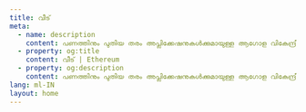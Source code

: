 ```yaml
---
title: വീട്
meta:
  - name: description
    content: പണത്തിനും പുതിയ തരം അപ്ലിക്കേഷനുകൾക്കുമായുള്ള ആഗോള വികേന്ദ്രീകൃത പ്ലാറ്റ്ഫോമാണ് Ethereum. Ethereum-ൽ, നിങ്ങൾക്ക് പണം നിയന്ത്രിക്കാന്‍ കഴിയുന്ന കോഡ് എഴുതാൻ കഴിയും, ഒപ്പം ലോകത്തെവിടെയും ആക്‌സസ് ചെയ്യാവുന്നതുമായ അപ്ലിക്കേഷനുകള്‍ നിര്‍മ്മിക്കാനും കഴിയും.
  - property: og:title
    content: വീട് | Ethereum
  - property: og:description
    content: പണത്തിനും പുതിയ തരം അപ്ലിക്കേഷനുകൾക്കുമായുള്ള ആഗോള വികേന്ദ്രീകൃത പ്ലാറ്റ്ഫോമാണ് Ethereum. Ethereum-ൽ, നിങ്ങൾക്ക് പണം നിയന്ത്രിക്കാന്‍ കഴിയുന്ന കോഡ് എഴുതാൻ കഴിയും, ഒപ്പം ലോകത്തെവിടെയും ആക്‌സസ് ചെയ്യാവുന്നതുമായ അപ്ലിക്കേഷനുകള്‍ നിര്‍മ്മിക്കാനും കഴിയും.
lang: ml-IN
layout: home
---
```


<HomePage/>
